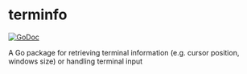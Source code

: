 # terminfo
[![GoDoc](https://godoc.org/github.com/wangyuntao/term?status.svg)](http://godoc.org/github.com/wangyuntao/term)

A Go package for retrieving terminal information (e.g. cursor position, windows size) or handling terminal input
